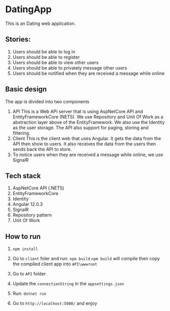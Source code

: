 # DatingApp

This is an Dating web application.

## Stories: 
1. Users should be able to log in
2. Users should be able to register
3. Users should be able to view other users
4. Users should be able to privately message other users
5. Users should be notified when they are received a message while online

## Basic design
The app is divided into two components
1. API
This is a Web APi server that is using AspNetCore API and EntityFrameworkCore (NET5). We use Repository and Unit Of Work as a abstraction layer above of the EntityFramework. We also use the Identity as the user storage.
The API also support for paging, storing and filtering.
2. Client
This is the client web that uses Angular. It gets the data from the API then show to users. It also receives the data from the users then sends back the API to store.
3. To notice users when they are received a message while online, we use SignalR

## Tech stack
1. AspNetCore API (.NET5)
2. EntityFrameworkCore
3. Identity
4. Angular 12.0.3
5. SignalR
6. Repository pattern
7. Unit Of Work

## How to run
1. `npm install`
2. Go to `client` foler and run: `npm build`
`npm build` will compile then copy the compiled client app into `API\wwwroot`

3. Go to `API` folder
4. Update the `connectionString` in the `appsettings.json`
5. Run: `dotnet run`
6. Go to `http://localhost:5000/` and enjoy


